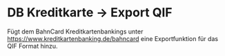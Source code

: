 DB Kreditkarte -> Export QIF
===========

Fügt dem BahnCard Kreditkartenbankings unter https://www.kreditkartenbanking.de/bahncard eine Exportfunktion für das QIF Format hinzu.